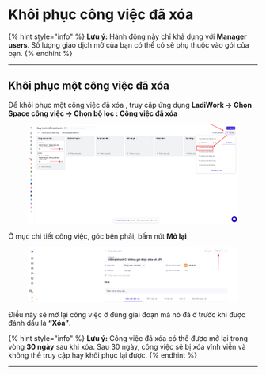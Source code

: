 # Khôi phục công việc đã xóa

{% hint style="info" %}
**Lưu ý:** Hành động này chỉ khả dụng với **Manager users**. Số lượng giao dịch mở của bạn có thể có sẽ phụ thuộc vào gói  của bạn.
{% endhint %}

***

## Khôi phục một công việc đã xóa&#x20;

Để khôi phục một công việc đã xóa , truy cập ứng dụng **LadiWork -> Chọn Space công việc -> Chọn bộ lọc : Công việc đã xóa**

<figure><img src="../../../.gitbook/assets/image (5) (1) (1).png" alt=""><figcaption></figcaption></figure>

Ở mục chi tiết công việc, góc bên phải, bấm nút **Mở lại**

<figure><img src="../../../.gitbook/assets/image (6) (1) (1).png" alt=""><figcaption></figcaption></figure>

Điều này sẽ mở lại công việc ở đúng giai đoạn mà nó đã ở trước khi được đánh dấu là **“Xóa”**.

{% hint style="info" %}
**Lưu ý:** Công việc  đã xóa có thể được mở lại trong vòng **30 ngày** sau khi xóa. Sau 30 ngày, công việc sẽ bị xóa vĩnh viễn và không thể truy cập hay khôi phục lại được.
{% endhint %}



***


